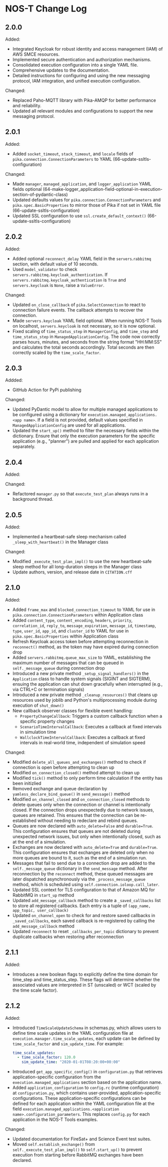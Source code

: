 # NOS-T Change Log

## 2.0.0
Added:
- Integrated Keycloak for robust identity and access management (IAM) of AWS SMCE resources.
- Implemented secure authentication and authorization mechanisms.
- Consolidated execution configuration into a single YAML file.
- Comprehensive updates to the documentation.
- Detailed instructions for configuring and using the new messaging protocol, IAM integration, and unified execution configuration.

Changed:
- Replaced Paho-MQTT library with Pika-AMQP for better performance and reliability.
- Updated all relevant modules and configurations to support the new messaging protocol.

## 2.0.1
Added:
- Added `socket_timeout`, `stack_timeout`, and `locale` fields of `pika.connection.ConnectionParameters` to YAML (66-update-ssltls-configuration)

Changed:
- Made `manager`, `managed_application`, and `logger_application` YAML fields optional (64-make-logger_application-field-optional-in-execution-section-of-pydantic-class)
- Updated defaults values for `pika.connection.ConnectionParameters` and `pika.spec.BasicProperties` to mirror those of Pika if not set in YAML file (66-update-ssltls-configuration)
- Updated SSL configuration to use `ssl.create_default_context()` (66-update-ssltls-configuration)

## 2.0.2
Added:
- Added optional `reconnect_delay` YAML field in the `servers`.`rabbitmq` section, with default value of 10 seconds.
- Used `model_validator` to check `servers.rabbitmq.keycloak_authentication`. If `servers.rabbitmq.keycloak_authentication` is `True` and `servers.keycloak` is `None`, raise a `ValueError`.

Changed:
- Updated `on_close_callback` of `pika.SelectConnection` to react to connection failure events. The callback attempts to recover the connection.
- Made `servers.keycloak` YAML field optional. When running NOS-T Tools on localhost, `servers.keycloak` is not necessary, so it is now optional.
- Fixed scaling of `time_status_step` in `ManagerConfig`, and `time_step` and `time_status_step` in `ManagedApplicationConfig`. The code now correctly parses hours, minutes, and seconds from the string format "HH:MM:SS" and calculates the total seconds accordingly. Total seconds are then correctly scaled by the `time_scale_factor`.

## 2.0.3
Addded: 
- GitHub Action for PyPi publishing

Changed:
- Updated PyDantic model to allow for multiple managed applications to be configured using a dictionary for `execution.managed_applications.<app name>`. If a field is not provided, default values specified in `ManagedApplicationConfig` are used for all applications.
- Updated the `start_up()` method to filter the necessary fields within the dictionary. Ensure that only the execution parameters for the specific application (e.g., "planner") are pulled and applied for each application separately.

## 2.0.4
Added:

Changed:
- Refactored `manager.py` so that `execute_test_plan` always runs in a background thread.

## 2.0.5
Added:
- Implemented a heartbeat-safe sleep mechanism called `_sleep_with_heartbeat()` in the Manager class

Changed:
- Modified `_execute_test_plan_impl()` to use the new heartbeat-safe sleep method for all long-duration sleeps in the Manager class
- Update authors, version, and release date in `CITATION.cff`

## 2.1.0
Added:
- Added `frame_max` and `blocked_connection_timeout` to YAML for use in `pika.connection.ConnectionParameters` within Application class
- Added `content_type`, `content_encoding`, `headers`, `priority`, `correlation_id`, `reply_to`, `message_expiration`, `message_id`, `timestamp`, `type`, `user_id`, `app_id`, and `cluster_id` to YAML for use in `pika.spec.BasicProperties` within Application class
- Refresh Keycloak access token before attempting reconnection in `reconnect()` method, as the token may have expired during connection drop
- Added `servers.rabbitmq.queue_max_size` to YAML, establishing the maximum number of messages that can be queued in `self._message_queue` during connection drop
- Introduced a new private method `_setup_signal_handlers()` in the `Application` class to handle system signals (SIGINT and SIGTERM), ensuing the application can shut down gracefully when interrupted (e.g., via CTRL+C or termination signals)
- Introduced a new private method `_cleanup_resources()` that cleans up resources used by joblib and Python's multiprocessing module during execution of `shut_down()`
- New callback observer classes for flexible event handling:
  - `PropertyChangeCallback`: Triggers a custom callback function when a specific property changes
  - `ScenarioTimeIntervalCallback`: Executes a callback at fixed intervals in simulation time
  - `WallclockTimeIntervalCallback`: Executes a callback at fixed intervals in real-world time, independent of simulation speed

Changed:
- Modified `delete_all_queues_and_exchanges()` method to check if connection is open before attempting to clean up
- Modified `on_connection_closed()` method attempt to clean up
- Modified `tick()` method to only perform time calculation if the entity has been initizlied
- Removed exchange and queue declaration by `yamless_declare_bind_queue()` in `send_message()` method
- Modified `on_channel_closed` and `on_connection_closed` methods to delete queues only when the connection or channel is intentionally closed. If the connection drops unexpectedly due to network issues, queues are retained. This ensures that the connection can be re-established without needing to redeclare and rebind queues.
- Queues are now declared with `auto_delete=False` and `durable=True`. This configuration ensures that queues are not deleted during unexpected network issues, but only when intentionally closed, such as at the end of a simulation.
- Exchanges are now declared with `auto_delete=True` and `durable=True`. This configuration ensures that exchanges are deleted only when no more queues are bound to it, such as the end of a simulation run.
- Messages that fail to send due to a connection drop are added to the `self._message_queue` dictionary in the `send_message` method. After reconnection by the `reconnect` method, these queued messages are later dispatched asynchronously via the `_process_message_queue` method, which is scheduled using `self.connection.ioloop.call_later`.
- Updated SSL context for TLS configuration to that of Amazon MQ for RabbitMQ in `start_up` method
- Updated `add_message_callback` method to create a `_saved_callbacks` list to store all registered callbacks. Each entry is a tuple of `(app_name, app_topic, user_callback)` 
- Updated `on_channel_open`  to check for and restore saved callbacks in `_saved_callbacks`, each saved callback is re-registered by calling the `add_message_callback` method
- Updated `reconnect` to reset `_callbacks_per_topic` dictionary to prevent duplicate callbacks when restoring after reconnection 

## 2.1.1 
Added:
- Introduces a new boolean flags to explicitly define the time domain for time_step and time_status_step. These flags will determine whether the associated values are interpreted in ST (unscaled) or WCT (scaled by the time scale factor).

## 2.1.2
Added:
- Introduced `TimeScaleUpdateSchema` in schemas.py, which allows users to define time scale updates in the YAML configuration file at `execution.manager.time_scale_updates`, each update can be defined by `time_scale_factor` and `sim_update_time`. For example:
  ```yaml
  time_scale_updates:
    - time_scale_factor: 120.0
      sim_update_time: "2020-01-01T08:20:00+00:00"
  ```
- Introduced `get_app_specific_config()` in `configuration.py` that retrieves application-specific configuration from the `execution.managed_applications` section based on the application name.
- Added `application_configuration` to `config.rc` (runtime configuration) at `configuration.py`, which contains user-provided, application-specific configurations. These application-specific configurations can be defined for each application within the YAML configuration file at the field `execution.managed_applications.<application name>.configuration_parameters`. This replaces `config.py` for each application in the NOS-T Tools examples.

Changed:
- Updated documentation for FireSat+ and Science Event test suites.
- Moved `self.establish_exchange()` from `self._execute_test_plan_impl()` to `self.start_up()` to prevent execution from starting before RabbitMQ exchanges have been declared.